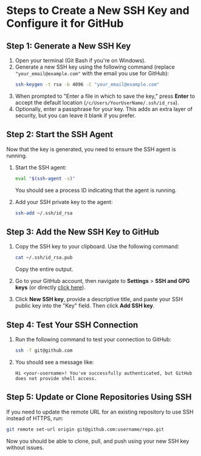 
# Steps to Create a New SSH Key and Configure it for GitHub

## Step 1: Generate a New SSH Key
1. Open your terminal (Git Bash if you're on Windows).
2. Generate a new SSH key using the following command (replace `"your_email@example.com"` with the email you use for GitHub):
   ```bash
   ssh-keygen -t rsa -b 4096 -C "your_email@example.com"
   ```
3. When prompted to "Enter a file in which to save the key," press **Enter** to accept the default location (`/c/Users/YourUserName/.ssh/id_rsa`).
4. Optionally, enter a passphrase for your key. This adds an extra layer of security, but you can leave it blank if you prefer.

## Step 2: Start the SSH Agent
Now that the key is generated, you need to ensure the SSH agent is running.
1. Start the SSH agent:
   ```bash
   eval "$(ssh-agent -s)"
   ```
   You should see a process ID indicating that the agent is running.

2. Add your SSH private key to the agent:
   ```bash
   ssh-add ~/.ssh/id_rsa
   ```

## Step 3: Add the New SSH Key to GitHub
1. Copy the SSH key to your clipboard. Use the following command:
   ```bash
   cat ~/.ssh/id_rsa.pub
   ```
   Copy the entire output.

2. Go to your GitHub account, then navigate to **Settings** > **SSH and GPG keys** (or directly [click here](https://github.com/settings/keys)).

3. Click **New SSH key**, provide a descriptive title, and paste your SSH public key into the "Key" field. Then click **Add SSH key**.

## Step 4: Test Your SSH Connection
1. Run the following command to test your connection to GitHub:
   ```bash
   ssh -T git@github.com
   ```

2. You should see a message like:
   ```plaintext
   Hi <your-username>! You've successfully authenticated, but GitHub does not provide shell access.
   ```

## Step 5: Update or Clone Repositories Using SSH
If you need to update the remote URL for an existing repository to use SSH instead of HTTPS, run:
```bash
git remote set-url origin git@github.com:username/repo.git
```

Now you should be able to clone, pull, and push using your new SSH key without issues.
